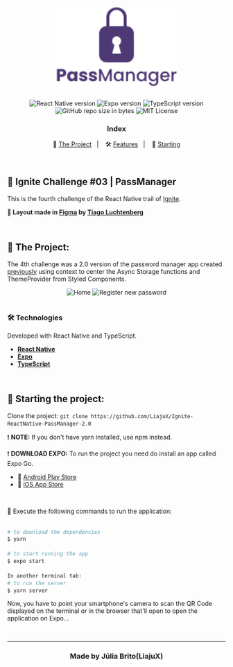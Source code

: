 <h1 align="center">
  <img src="https://github.com/LiajuX/Ignite-ReactNative-PassManager/blob/main/src/assets/logo.svg" alt="PassManager" width="280px">
</h1>

<p align="center">  
  <img alt="React Native version" src="https://img.shields.io/badge/React_Native-v0.63.4-60dafb?style=flat&logoColor=60dafb&logo=react">
  
  <img alt="Expo version" src="https://img.shields.io/badge/Expo-v41.0.1-blue?style=flat&logo=expo">

  <img alt="TypeScript version" src="https://img.shields.io/badge/TypeScript-v4.0.0-007acc?style=flat&logoColor=007acc&logo=typescript">

  <br>
  
  <img alt="GitHub repo size in bytes" src="https://img.shields.io/github/repo-size/LiajuX/Ignite-ReactNative-PassManager?color=green">
    
  <img alt="MIT License" src="https://img.shields.io/github/license/LiajuX/Ignite-ReactNative-PassManager-2.0">
</p>

<h3 align="center">
  Index
</h3>

<p align="center">
  🔑 <a href="#%EF%B8%8F-the-project">The Project</a>&nbsp;&nbsp;&nbsp;|&nbsp;&nbsp;&nbsp;
  🛠 <a href="#-technologies">Features</a>&nbsp;&nbsp;&nbsp;|&nbsp;&nbsp;&nbsp;
  🏁 <a href="#-starting-the-project">Starting</a>
</p>

<br>

## 🚀 Ignite Challenge #03 | PassManager   
This is the fourth challenge of the React Native trail of [Ignite](https://rocketseat.com.br/ignite).
<br>

**🎨  Layout made in [Figma](https://www.figma.com/) by [Tiago Luchtenberg](https://www.instagram.com/tiagoluchtenberg/)**<br>

<br> 

## 🔑  The Project:

The 4th challenge was a 2.0 version of the password manager app created [previously](https://github.com/LiajuX/Ignite-ReactNative-PassManager) using context to center the Async Storage functions and ThemeProvider from Styled Components.
<br>
<div align="center">
  <img src="https://user-images.githubusercontent.com/53796370/128607861-30934b3b-2d52-4985-8d3a-fd0adb9aa701.jpg" alt="Home" width="270px">
  <img src="https://user-images.githubusercontent.com/53796370/128607864-92bdd965-ff17-4b14-be5c-bba8b2c2d454.jpg" alt="Register new password" width="270px">
</div>

<br>

### 🛠 Technologies
Developed with React Native and TypeScript.

- **[React Native](https://reactnative.dev/)**
- **[Expo](https://expo.io/)**
- **[TypeScript](https://www.typescriptlang.org/)**
<br>

## 🏁 Starting the project:

Clone the project: `git clone https://github.com/LiajuX/Ignite-ReactNative-PassManager-2.0`

❗ **NOTE:** If you don't have yarn installed, use npm instead.
<br>

❗ **DOWNLOAD EXPO:** To run the project you need do install an app called Expo Go.
<br>
- 🤖 [Android Play Store](https://play.google.com/store/apps/details?id=host.exp.exponent)
- 🍎 [iOS App Store](https://itunes.com/apps/exponent)

<br>

📱 Execute the following commands to run the application:

````zsh

# to download the dependencies
$ yarn

# to start running the app
$ expo start

In another terminal tab:
# to run the server
$ yarn server
````
Now, you have to point your smartphone's camera to scan the QR Code displayed on the terminal or in the browser that'll open to open the application on Expo...

<br>

---

<h3 align="center" >
  Made by Júlia Brito(LiajuX)
</h3>
